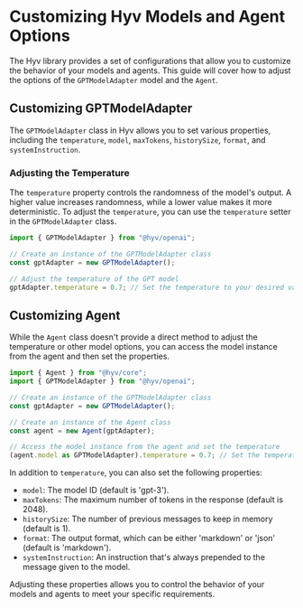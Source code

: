 # Customizing Hyv Models and Agent Options

The Hyv library provides a set of configurations that allow you to customize the behavior of your
models and agents. This guide will cover how to adjust the options of the `GPTModelAdapter` model
and the `Agent`.

## Customizing GPTModelAdapter

The `GPTModelAdapter` class in Hyv allows you to set various properties, including the
`temperature`, `model`, `maxTokens`, `historySize`, `format`, and `systemInstruction`.

### Adjusting the Temperature

The `temperature` property controls the randomness of the model's output. A higher value increases
randomness, while a lower value makes it more deterministic. To adjust the `temperature`, you can
use the `temperature` setter in the `GPTModelAdapter` class.

```typescript
import { GPTModelAdapter } from "@hyv/openai";

// Create an instance of the GPTModelAdapter class
const gptAdapter = new GPTModelAdapter();

// Adjust the temperature of the GPT model
gptAdapter.temperature = 0.7; // Set the temperature to your desired value
```

## Customizing Agent

While the `Agent` class doesn't provide a direct method to adjust the temperature or other model
options, you can access the model instance from the agent and then set the properties.

```typescript
import { Agent } from "@hyv/core";
import { GPTModelAdapter } from "@hyv/openai";

// Create an instance of the GPTModelAdapter class
const gptAdapter = new GPTModelAdapter();

// Create an instance of the Agent class
const agent = new Agent(gptAdapter);

// Access the model instance from the agent and set the temperature
(agent.model as GPTModelAdapter).temperature = 0.7; // Set the temperature to your desired value
```

In addition to `temperature`, you can also set the following properties:

-   `model`: The model ID (default is 'gpt-3').
-   `maxTokens`: The maximum number of tokens in the response (default is 2048).
-   `historySize`: The number of previous messages to keep in memory (default is 1).
-   `format`: The output format, which can be either 'markdown' or 'json' (default is 'markdown').
-   `systemInstruction`: An instruction that's always prepended to the message given to the model.

Adjusting these properties allows you to control the behavior of your models and agents to meet your
specific requirements.
